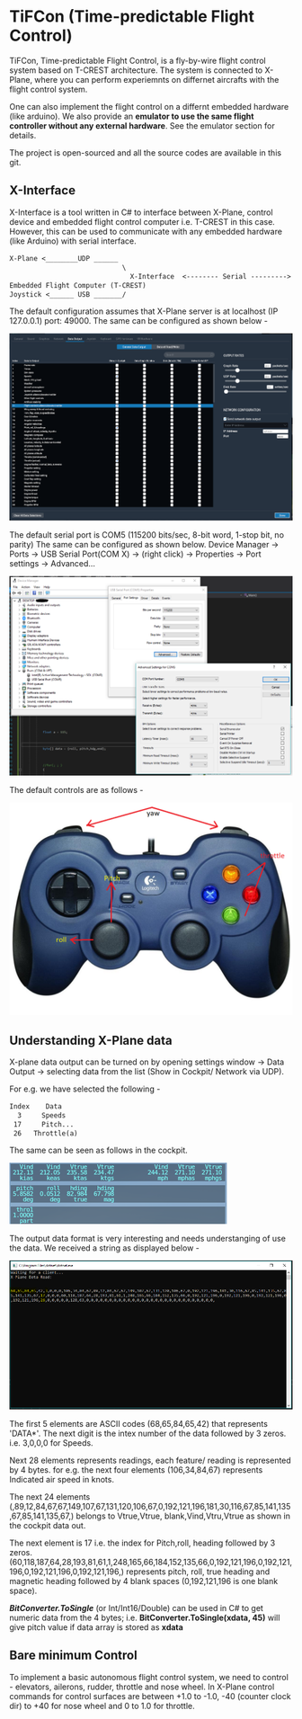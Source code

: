 # TiFCon (Time-predictable Flight Control)

TiFCon, Time-predictable Flight Control, is a fly-by-wire flight control system based on T-CREST architecture.
The system is connected to X-Plane, where you can perform experiemnts on differnet aircrafts with the flight control system. 

One can also implement the flight control on a differnt embedded hardware (like arduino). We also provide an **emulator to use the same flight controller without any external hardware**. See the emulator section for details.

The project is open-sourced and all the source codes are available in this git. 




## X-Interface 

X-Interface is a tool written in C# to interface between X-Plane, control device and embedded flight control computer i.e. T-CREST in this case. However, this can be used to communicate with any embedded hardware (like Arduino) with serial interface. 

```
X-Plane <________UDP ______
                            \
                              X-Interface  <-------- Serial --------->  Embedded Flight Computer (T-CREST)  
Joystick <______ USB _______/
```
The default configuration assumes that X-Plane server is at localhost (IP 127.0.0.1) port: 49000. The same can be configured as shown below -

![alt text](https://github.com/shibarchi/TiFCon/blob/master/X_plane_settings.PNG)

The default serial port is COM5 (115200 bits/sec, 8-bit word, 1-stop bit, no parity) 
The same can be configured as shown below. Device Manager -> Ports -> USB Serial Port(COM X) -> (right click) -> Properties -> Port settings -> Advanced...

![alt text](https://github.com/shibarchi/TiFCon/blob/master/COM_port.PNG)

The default controls are as follows - 

![alt text](https://github.com/shibarchi/TiFCon/blob/master/joystick.png)

## Understanding X-Plane data

X-plane data output can be turned on by opening settings window -> Data Output -> selecting data from the list (Show in Cockpit/ Network via UDP).

For e.g. we have selected the following -

```
Index    Data
  3     Speeds
 17     Pitch...
 26   Throttle(a)
```

The same can be seen as follows in the cockpit.

![alt text](https://github.com/shibarchi/TiFCon/blob/master/cockpit_data.PNG)

The output data format is very interesting and needs understanging of use the data.
We received a string as displayed below - 

![alt text](https://github.com/shibarchi/TiFCon/blob/master/dataread.PNG)

The first 5 elements are ASCII codes (68,65,84,65,42) that represents 'DATA*'.
The next digit is the intex number of the data followed by 3 zeros. i.e. 3,0,0,0 for Speeds.

Next 28 elements represents readings, each feature/ reading is represented by 4 bytes. 
for e.g. the next four elements (106,34,84,67) represents Indicated air speed in knots.

The next 24 elements (,89,12,84,67,67,149,107,67,131,120,106,67,0,192,121,196,181,30,116,67,85,141,135,67,85,141,135,67,) belongs to Vtrue,Vtrue, blank,Vind,Vtru,Vtrue as shown in the cockpit data out. 

The next element is 17 i.e. the index for Pitch,roll, heading followed by 3 zeros. (60,118,187,64,28,193,81,61,1,248,165,66,184,152,135,66,0,192,121,196,0,192,121,196,0,192,121,196,0,192,121,196,) represents pitch, roll, true heading and magnetic heading followed by 4 blank spaces (0,192,121,196 is one blank space).

***BitConverter.ToSingle*** (or Int/Int16/Double) can be used in C# to get numeric data from the 4 bytes; 
i.e. **BitConverter.ToSingle(xdata, 45)** will give pitch value if data array is stored as **xdata**


## Bare minimum Control 

To implement a basic autonomous flight control system, we need to control - elevators, ailerons, rudder, throttle and nose wheel. In X-Plane control commands for control surfaces are between +1.0 to -1.0, -40 (counter clock dir) to +40 for nose wheel and 0 to 1.0 for throttle. 


